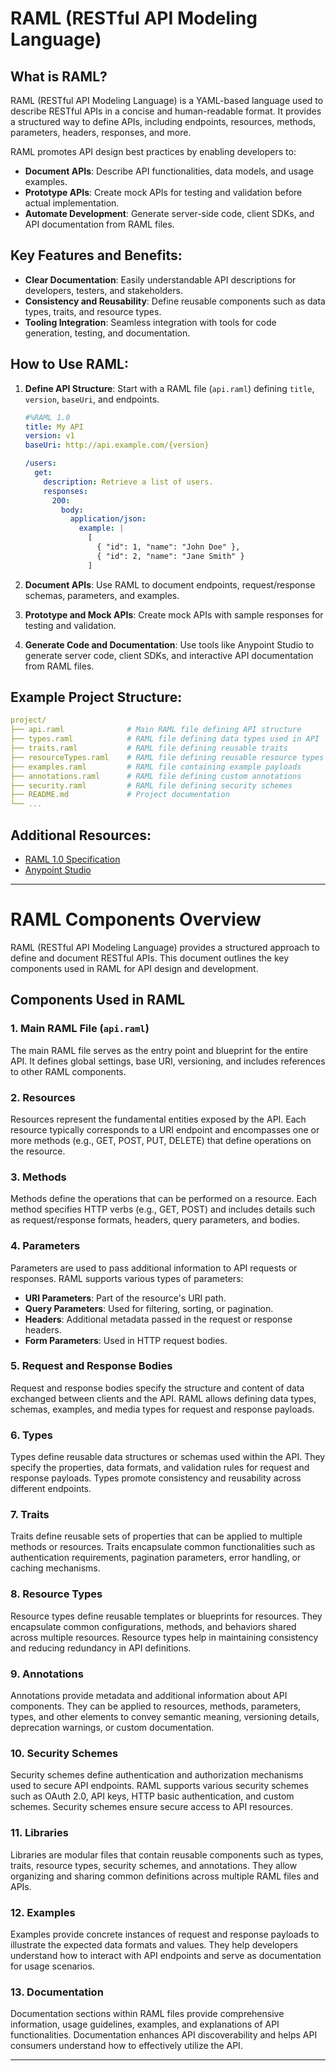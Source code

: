 # RAML (RESTful API Modeling Language)

## What is RAML?

RAML (RESTful API Modeling Language) is a YAML-based language used to describe RESTful APIs in a concise and human-readable format. It provides a structured way to define APIs, including endpoints, resources, methods, parameters, headers, responses, and more.

RAML promotes API design best practices by enabling developers to:

- **Document APIs**: Describe API functionalities, data models, and usage examples.
- **Prototype APIs**: Create mock APIs for testing and validation before actual implementation.
- **Automate Development**: Generate server-side code, client SDKs, and API documentation from RAML files.

## Key Features and Benefits:

- **Clear Documentation**: Easily understandable API descriptions for developers, testers, and stakeholders.
- **Consistency and Reusability**: Define reusable components such as data types, traits, and resource types.
- **Tooling Integration**: Seamless integration with tools for code generation, testing, and documentation.

## How to Use RAML:

1. **Define API Structure**: Start with a RAML file (`api.raml`) defining `title`, `version`, `baseUri`, and endpoints.

   ```yaml
   #%RAML 1.0
   title: My API
   version: v1
   baseUri: http://api.example.com/{version}
   
   /users:
     get:
       description: Retrieve a list of users.
       responses:
         200:
           body:
             application/json:
               example: |
                 [
                   { "id": 1, "name": "John Doe" },
                   { "id": 2, "name": "Jane Smith" }
                 ]
   ```

2. **Document APIs**: Use RAML to document endpoints, request/response schemas, parameters, and examples.

3. **Prototype and Mock APIs**: Create mock APIs with sample responses for testing and validation.

4. **Generate Code and Documentation**: Use tools like Anypoint Studio to generate server code, client SDKs, and interactive API documentation from RAML files.

## Example Project Structure:

```yaml
project/
├── api.raml              # Main RAML file defining API structure
├── types.raml            # RAML file defining data types used in API
├── traits.raml           # RAML file defining reusable traits
├── resourceTypes.raml    # RAML file defining reusable resource types
├── examples.raml         # RAML file containing example payloads
├── annotations.raml      # RAML file defining custom annotations
├── security.raml         # RAML file defining security schemes
├── README.md             # Project documentation
└── ...
```

## Additional Resources:

- [RAML 1.0 Specification](https://raml.org/spec.html)
- [Anypoint Studio](https://www.mulesoft.com/platform/studio)


---

# RAML Components Overview

RAML (RESTful API Modeling Language) provides a structured approach to define and document RESTful APIs. This document outlines the key components used in RAML for API design and development.

## Components Used in RAML

### 1. Main RAML File (`api.raml`)

The main RAML file serves as the entry point and blueprint for the entire API. It defines global settings, base URI, versioning, and includes references to other RAML components.

### 2. Resources

Resources represent the fundamental entities exposed by the API. Each resource typically corresponds to a URI endpoint and encompasses one or more methods (e.g., GET, POST, PUT, DELETE) that define operations on the resource.

### 3. Methods

Methods define the operations that can be performed on a resource. Each method specifies HTTP verbs (e.g., GET, POST) and includes details such as request/response formats, headers, query parameters, and bodies.

### 4. Parameters

Parameters are used to pass additional information to API requests or responses. RAML supports various types of parameters:
   - **URI Parameters**: Part of the resource's URI path.
   - **Query Parameters**: Used for filtering, sorting, or pagination.
   - **Headers**: Additional metadata passed in the request or response headers.
   - **Form Parameters**: Used in HTTP request bodies.

### 5. Request and Response Bodies

Request and response bodies specify the structure and content of data exchanged between clients and the API. RAML allows defining data types, schemas, examples, and media types for request and response payloads.

### 6. Types

Types define reusable data structures or schemas used within the API. They specify the properties, data formats, and validation rules for request and response payloads. Types promote consistency and reusability across different endpoints.

### 7. Traits

Traits define reusable sets of properties that can be applied to multiple methods or resources. Traits encapsulate common functionalities such as authentication requirements, pagination parameters, error handling, or caching mechanisms.

### 8. Resource Types

Resource types define reusable templates or blueprints for resources. They encapsulate common configurations, methods, and behaviors shared across multiple resources. Resource types help in maintaining consistency and reducing redundancy in API definitions.

### 9. Annotations

Annotations provide metadata and additional information about API components. They can be applied to resources, methods, parameters, types, and other elements to convey semantic meaning, versioning details, deprecation warnings, or custom documentation.

### 10. Security Schemes

Security schemes define authentication and authorization mechanisms used to secure API endpoints. RAML supports various security schemes such as OAuth 2.0, API keys, HTTP basic authentication, and custom schemes. Security schemes ensure secure access to API resources.

### 11. Libraries

Libraries are modular files that contain reusable components such as types, traits, resource types, security schemes, and annotations. They allow organizing and sharing common definitions across multiple RAML files and APIs.

### 12. Examples

Examples provide concrete instances of request and response payloads to illustrate the expected data formats and values. They help developers understand how to interact with API endpoints and serve as documentation for usage scenarios.

### 13. Documentation

Documentation sections within RAML files provide comprehensive information, usage guidelines, examples, and explanations of API functionalities. Documentation enhances API discoverability and helps API consumers understand how to effectively utilize the API.

---

